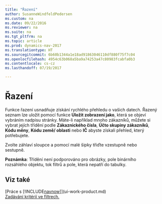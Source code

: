 ```yaml
---
title: "Řazení"
author: SusanneWindfeldPedersen
ms.custom: na
ms.date: 09/22/2016
ms.reviewer: na
ms.suite: na
ms.tgt_pltfrm: na
ms.topic: article
ms.prod: dynamics-nav-2017
ms.translationtype: HT
ms.sourcegitcommit: 6b60b1344a1e18ad91863046110df880f75f7c04
ms.openlocfilehash: 4954c63b068a5ba9a74253a47c80983fcabfa0b3
ms.contentlocale: cs-cz
ms.lasthandoff: 07/19/2017

---
```

    
# <a name="sorting"></a>Řazení
Funkce řazení usnadňuje získání rychlého přehledu o vašich datech. Řazený seznam lze uložit pomocí funkce **Uložit zobrazení jako**, která se objeví vybráním nadpisu stránky. Máte-li například mnoho zákazníků, můžete si vybrat jejích třídění podle **Zákaznického čísla**, **Účto skupiny zákazníků**, **Kódu měny**, **Kódu země/ oblasti** nebo **IČ** abyste získali přehled, který potřebujete.

Zvolte záhlaví sloupce a pomocí malé šipky třiďte vzestupně nebo sestupně.  

**Poznámka**: Třídění není podporováno pro obrázky, pole binárního rozsáhlého objektu, tok filtrů a pole, která nepatří do tabulky.

## <a name="see-also"></a>Viz také
[Práce s [!INCLUDE[navnow](includes/navnow_md.md)]](ui-work-product.md)  
[Zadávání kritérií ve filtrech.](ui-enter-criteria-filters.md)


